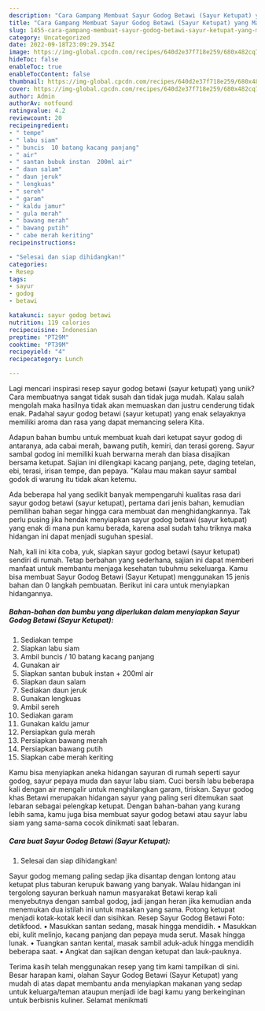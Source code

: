 ```yaml
---
description: "Cara Gampang Membuat Sayur Godog Betawi (Sayur Ketupat) yang Mantap"
title: "Cara Gampang Membuat Sayur Godog Betawi (Sayur Ketupat) yang Mantap"
slug: 1455-cara-gampang-membuat-sayur-godog-betawi-sayur-ketupat-yang-mantap
category: Uncategorized
date: 2022-09-18T23:09:29.354Z
image: https://img-global.cpcdn.com/recipes/640d2e37f718e259/680x482cq70/sayur-godog-betawi-sayur-ketupat-foto-resep-utama.jpg
hideToc: false
enableToc: true
enableTocContent: false
thumbnail: https://img-global.cpcdn.com/recipes/640d2e37f718e259/680x482cq70/sayur-godog-betawi-sayur-ketupat-foto-resep-utama.jpg
cover: https://img-global.cpcdn.com/recipes/640d2e37f718e259/680x482cq70/sayur-godog-betawi-sayur-ketupat-foto-resep-utama.jpg
author: Admin
authorAv: notfound
ratingvalue: 4.2
reviewcount: 20
recipeingredient:
- " tempe"
- " labu siam"
- " buncis  10 batang kacang panjang"
- " air"
- " santan bubuk instan  200ml air"
- " daun salam"
- " daun jeruk"
- " lengkuas"
- " sereh"
- " garam"
- " kaldu jamur"
- " gula merah"
- " bawang merah"
- " bawang putih"
- " cabe merah keriting"
recipeinstructions:

- "Selesai dan siap dihidangkan!"
categories:
- Resep
tags:
- sayur
- godog
- betawi

katakunci: sayur godog betawi 
nutrition: 119 calories
recipecuisine: Indonesian
preptime: "PT29M"
cooktime: "PT39M"
recipeyield: "4"
recipecategory: Lunch

---
```





Lagi mencari inspirasi resep sayur godog betawi (sayur ketupat) yang unik? Cara membuatnya sangat tidak susah dan tidak juga mudah. Kalau salah mengolah maka hasilnya tidak akan memuaskan dan justru cenderung tidak enak. Padahal sayur godog betawi (sayur ketupat) yang enak selayaknya memiliki aroma dan rasa yang dapat memancing selera Kita.





Adapun bahan bumbu untuk membuat kuah dari ketupat sayur godog di antaranya, ada cabai merah, bawang putih, kemiri, dan terasi goreng. Sayur sambal godog ini memiliki kuah berwarna merah dan biasa disajikan bersama ketupat. Sajian ini dilengkapi kacang panjang, pete, daging tetelan, ebi, terasi, irisan tempe, dan pepaya. &#34;Kalau mau makan sayur sambal godok di warung itu tidak akan ketemu.

Ada beberapa hal yang sedikit banyak mempengaruhi kualitas rasa dari sayur godog betawi (sayur ketupat), pertama dari jenis bahan, kemudian pemilihan bahan segar hingga cara membuat dan menghidangkannya. Tak perlu pusing jika hendak menyiapkan sayur godog betawi (sayur ketupat) yang enak di mana pun kamu berada, karena asal sudah tahu triknya maka hidangan ini dapat menjadi suguhan spesial.






Nah, kali ini kita coba, yuk, siapkan sayur godog betawi (sayur ketupat) sendiri di rumah. Tetap berbahan yang sederhana, sajian ini dapat memberi manfaat untuk membantu menjaga kesehatan tubuhmu sekeluarga. Kamu bisa membuat Sayur Godog Betawi (Sayur Ketupat) menggunakan 15 jenis bahan dan 0 langkah pembuatan. Berikut ini cara untuk menyiapkan hidangannya.

<!--inarticleads1-->

##### Bahan-bahan dan bumbu yang diperlukan dalam menyiapkan Sayur Godog Betawi (Sayur Ketupat):

1. Sediakan  tempe
1. Siapkan  labu siam
1. Ambil  buncis / 10 batang kacang panjang
1. Gunakan  air
1. Siapkan  santan bubuk instan + 200ml air
1. Siapkan  daun salam
1. Sediakan  daun jeruk
1. Gunakan  lengkuas
1. Ambil  sereh
1. Sediakan  garam
1. Gunakan  kaldu jamur
1. Persiapkan  gula merah
1. Persiapkan  bawang merah
1. Persiapkan  bawang putih
1. Siapkan  cabe merah keriting


Kamu bisa menyiapkan aneka hidangan sayuran di rumah seperti sayur godog, sayur pepaya muda dan sayur labu siam. Cuci bersih labu beberapa kali dengan air mengalir untuk menghilangkan garam, tiriskan. Sayur godog khas Betawi merupakan hidangan sayur yang paling seri ditemukan saat lebaran sebagai pelengkap ketupat. Dengan bahan-bahan yang kurang lebih sama, kamu juga bisa membuat sayur godog betawi atau sayur labu siam yang sama-sama cocok dinikmati saat lebaran. 

<!--inarticleads2-->

##### Cara buat Sayur Godog Betawi (Sayur Ketupat):


1. Selesai dan siap dihidangkan!

Sayur godog memang paling sedap jika disantap dengan lontong atau ketupat plus taburan kerupuk bawang yang banyak. Walau hidangan ini tergolong sayuran berkuah namun masyarakat Betawi kerap kali menyebutnya dengan sambal godog, jadi jangan heran jika kemudian anda menemukan dua istilah ini untuk masakan yang sama. Potong ketupat menjadi kotak-kotak kecil dan sisihkan. Resep Sayur Godog Betawi Foto: detikfood. • Masukkan santan sedang, masak hingga mendidih. • Masukkan ebi, kulit melinjo, kacang panjang dan pepaya muda serut. Masak hingga lunak. • Tuangkan santan kental, masak sambil aduk-aduk hingga mendidih beberapa saat. • Angkat dan sajikan dengan ketupat dan lauk-pauknya. 

Terima kasih telah menggunakan resep yang tim kami tampilkan di sini. Besar harapan kami, olahan Sayur Godog Betawi (Sayur Ketupat) yang mudah di atas dapat membantu anda menyiapkan makanan yang sedap untuk keluarga/teman ataupun menjadi ide bagi kamu yang berkeinginan untuk berbisnis kuliner. Selamat menikmati
